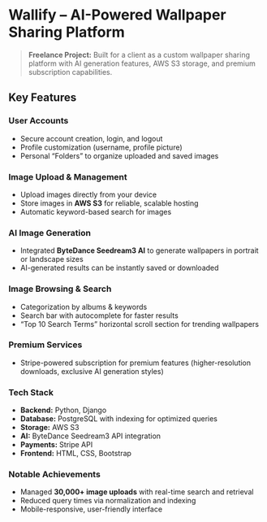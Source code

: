 # Wallify – AI-Powered Wallpaper Sharing Platform

> **Freelance Project:** Built for a client as a custom wallpaper sharing platform with AI generation features, AWS S3 storage, and premium subscription capabilities.

## Key Features

### **User Accounts**
- Secure account creation, login, and logout  
- Profile customization (username, profile picture)  
- Personal “Folders” to organize uploaded and saved images  

### **Image Upload & Management**
- Upload images directly from your device  
- Store images in **AWS S3** for reliable, scalable hosting  
- Automatic keyword-based search for images  

### **AI Image Generation**
- Integrated **ByteDance Seedream3 AI** to generate wallpapers in portrait or landscape sizes  
- AI-generated results can be instantly saved or downloaded  

### **Image Browsing & Search**
- Categorization by albums & keywords  
- Search bar with autocomplete for faster results  
- “Top 10 Search Terms” horizontal scroll section for trending wallpapers  

### **Premium Services**
- Stripe-powered subscription for premium features (higher-resolution downloads, exclusive AI generation styles)  

### **Tech Stack**
- **Backend:** Python, Django  
- **Database:** PostgreSQL with indexing for optimized queries  
- **Storage:** AWS S3  
- **AI:** ByteDance Seedream3 API integration  
- **Payments:** Stripe API  
- **Frontend:** HTML, CSS, Bootstrap  

### **Notable Achievements**
- Managed **30,000+ image uploads** with real-time search and retrieval  
- Reduced query times via normalization and indexing  
- Mobile-responsive, user-friendly interface

